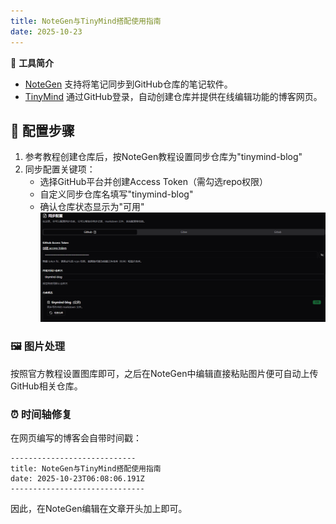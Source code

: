```yaml
---
title: NoteGen与TinyMind搭配使用指南
date: 2025-10-23
---
```


🔗 **工具简介**

* [NoteGen](https://notegen.top/) 支持将笔记同步到GitHub仓库的笔记软件。
* [TinyMind](https://github.com/mazzzystar/tinymind) 通过GitHub登录，自动创建仓库并提供在线编辑功能的博客网页。

## 📝 **配置步骤**

1. 参考教程创建仓库后，按NoteGen教程设置同步仓库为"tinymind-blog"
2. 同步配置关键项：
   * 选择GitHub平台并创建Access Token（需勾选repo权限）
   * 自定义同步仓库名填写"tinymind-blog"
   * 确认仓库状态显示为"可用"
     ![屏幕截图 2025-10-23 172755.png](https://raw.githubusercontent.com/Aleeyoo/note-gen-image-sync/main/a8333a4c-cc06-4550-af00-474c9aae4b8c.png)

### 🖼️ **图片处理**

按照官方教程设置图库即可，之后在NoteGen中编辑直接粘贴图片便可自动上传GitHub相关仓库。

### ⏰ **时间轴修复**

在网页编写的博客会自带时间戳：

```
----------------------------
title: NoteGen与TinyMind搭配使用指南
date: 2025-10-23T06:08:06.191Z
------------------------------
```

因此，在NoteGen编辑在文章开头加上即可。

